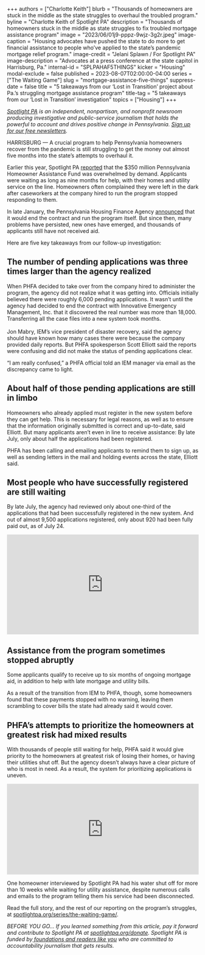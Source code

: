 +++
authors = ["Charlotte Keith"]
blurb = "Thousands of homeowners are stuck in the middle as the state struggles to overhaul the troubled program."
byline = "Charlotte Keith of Spotlight PA"
description = "Thousands of homeowners stuck in the middle as state struggles to fix troubled mortgage assistance program"
image = "2023/06/01j9-pppz-9wjz-3g2r.jpeg"
image-caption = "Housing advocates have pushed the state to do more to get financial assistance to people who’ve applied to the state’s pandemic mortgage relief program."
image-credit = "Jelani Splawn / For Spotlight PA"
image-description = "Advocates at a press conference at the state capitol in Harrisburg, Pa."
internal-id = "SPLPAHAF5THINGS"
kicker = "Housing"
modal-exclude = false
published = 2023-08-07T02:00:00-04:00
series = ["The Waiting Game"]
slug = "mortgage-assistance-five-things"
suppress-date = false
title = "5 takeaways from our ‘Lost in Transition’ project about Pa.’s struggling mortgage assistance program"
title-tag = "5 takeaways from our ‘Lost in Transition’ investigation"
topics = ["Housing"]
+++

<a href="https://www.spotlightpa.org/"><em>Spotlight PA</em></a><em> is an independent, nonpartisan, and nonprofit newsroom producing investigative and public-service journalism that holds the powerful to account and drives positive change in Pennsylvania. </em><a href="https://www.spotlightpa.org/newsletters"><em>Sign up for our free newsletters</em></a><em>.</em>

HARRISBURG — A crucial program to help Pennsylvania homeowners recover from the pandemic is still struggling to get the money out almost five months into the state’s attempts to overhaul it.

Earlier this year, Spotlight PA <a href="https://www.spotlightpa.org/news/2023/01/pa-homeowner-mortgage-utility-assistance-fund/">reported</a> that the $350 million Pennsylvania Homeowner Assistance Fund was overwhelmed by demand. Applicants were waiting as long as nine months for help, with their homes and utility service on the line. Homeowners often complained they were left in the dark after caseworkers at the company hired to run the program stopped responding to them.

In late January, the Pennsylvania Housing Finance Agency <a href="https://www.spotlightpa.org/news/2023/02/pa-phfa-mortgage-utility-tax-relief-applications-paused/">announced</a> that it would end the contract and run the program itself. But since then, many problems have persisted, new ones have emerged, and thousands of applicants still have not received aid.

<script src="https://www.spotlightpa.org/embed.js" async></script><div data-spl-embed-version="1" data-spl-src="https://www.spotlightpa.org/embeds/newsletter/"></div>

Here are five key takeaways from our follow-up investigation:

## The number of pending applications was three times larger than the agency realized

When PHFA decided to take over from the company hired to administer the program, the agency did not realize what it was getting into. Officials initially believed there were roughly 6,000 pending applications. It wasn’t until the agency had decided to end the contract with Innovative Emergency Management, Inc. that it discovered the real number was more than 18,000. Transferring all the case files into a new system took months.<br/><br/>Jon Mabry, IEM’s vice president of disaster recovery, said the agency should have known how many cases there were because the company provided daily reports. But PHFA spokesperson Scott Elliott said the reports were confusing and did not make the status of pending applications clear.

“I am really confused,” a PHFA official told an IEM manager via email as the discrepancy came to light.

## About half of those pending applications are still in limbo

Homeowners who already applied must register in the new system before they can get help. This is necessary for legal reasons, as well as to ensure that the information originally submitted is correct and up-to-date, said Elliott. But many applicants aren’t even in line to receive assistance: By late July, only about half the applications had been registered.

PHFA has been calling and emailing applicants to remind them to sign up, as well as sending letters in the mail and holding events across the state, Elliott said.

## Most people who have successfully registered are still waiting

By late July, the agency had reviewed only about one-third of the applications that had been successfully registered in the new system. And out of almost 9,500 applications registered, only about 920 had been fully paid out, as of July 24.

<iframe title="Thousands are still waiting for help from state's mortgage assistance fund" aria-label="Bar Chart" id="datawrapper-chart-lkFhU" src="https://datawrapper.dwcdn.net/lkFhU/2/" scrolling="no" frameborder="0" style="width: 0; min-width: 100% !important; border: none;" height="262" data-external="1"></iframe><script type="text/javascript">!function(){"use strict";window.addEventListener("message",(function(a){if(void 0!==a.data["datawrapper-height"]){var e=document.querySelectorAll("iframe");for(var t in a.data["datawrapper-height"])for(var r=0;r<e.length;r++)if(e[r].contentWindow===a.source){var i=a.data["datawrapper-height"][t]+"px";e[r].style.height=i}}}))}();
</script>

## Assistance from the program sometimes stopped abruptly

Some applicants qualify to receive up to six months of ongoing mortgage aid, in addition to help with late mortgage and utility bills.

As a result of the transition from IEM to PHFA, though, some homeowners found that these payments stopped with no warning, leaving them scrambling to cover bills the state had already said it would cover.

## PHFA’s attempts to prioritize the homeowners at greatest risk had mixed results

With thousands of people still waiting for help, PHFA said it would give priority to the homeowners at greatest risk of losing their homes, or having their utilities shut off. But the agency doesn’t always have a clear picture of who is most in need. As a result, the system for prioritizing applications is uneven.

<iframe title="Thousands report being at risk of foreclosure or shut off " aria-label="Bar Chart" id="datawrapper-chart-UUDuU" src="https://datawrapper.dwcdn.net/UUDuU/1/" scrolling="no" frameborder="0" style="width: 0; min-width: 100% !important; border: none;" height="238" data-external="1"></iframe><script type="text/javascript">!function(){"use strict";window.addEventListener("message",(function(a){if(void 0!==a.data["datawrapper-height"]){var e=document.querySelectorAll("iframe");for(var t in a.data["datawrapper-height"])for(var r=0;r<e.length;r++)if(e[r].contentWindow===a.source){var i=a.data["datawrapper-height"][t]+"px";e[r].style.height=i}}}))}();</script>

One homeowner interviewed by Spotlight PA had his water shut off for more than 10 weeks while waiting for utility assistance, despite numerous calls and emails to the program telling them his service had been disconnected.

<script src="https://www.spotlightpa.org/embed.js" async></script><div data-spl-embed-version="1" data-spl-src="https://www.spotlightpa.org/embeds/donate/"></div>

Read the full story, and the rest of our reporting on the program’s struggles, at <a href="https://www.spotlightpa.org/series/the-waiting-game/">spotlightpa.org/series/the-waiting-game/</a>.

<em>BEFORE YOU GO… If you learned something from this article, pay it forward and contribute to Spotlight PA at </em><a href="https://www.spotlightpa.org/donate"><em>spotlightpa.org/donate</em></a><em>. Spotlight PA is funded by</em><a href="https://www.spotlightpa.org/support"><em> foundations and readers like you</em></a><em> who are committed to accountability journalism that gets results.</em>

